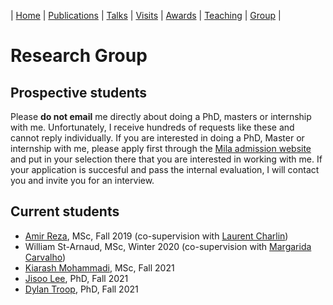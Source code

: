 | [Home](index.md) | [Publications](publications.md) | [Talks](talks.md) | [Visits](visits.md) | [Awards](awards.md) | [Teaching](teaching.md) | [Group](student.md) | 

# Research Group


## Prospective students

Please **do not email** me directly about doing a PhD, masters or internship with me. Unfortunately, I receive hundreds of requests like these and cannot reply individually. If you are interested in doing a PhD, Master or internship with me, please apply first through the [Mila admission website](https://mila.quebec/en/cours/supervision/) and put in your selection there that you are interested in working with me. If your application is succesful and pass the internal evaluation, I will contact you and invite you for an interview.




## Current students

- [Amir Reza](https://amir9ume.github.io/), MSc, Fall 2019 (co-supervision with [Laurent Charlin](http://www.cs.toronto.edu/~lcharlin/))
- William St-Arnaud, MSc, Winter 2020 (co-supervision with [Margarida Carvalho](http://margaridacarvalho.org/))
- [Kiarash Mohammadi](https://is.mpg.de/person/kmohammadi), MSc, Fall 2021
- [Jisoo Lee](https://jisoolee0123.github.io/), PhD, Fall 2021
- [Dylan Troop](https://www.linkedin.com/in/dtroop/?originalSubdomain=ca), PhD, Fall 2021
